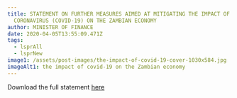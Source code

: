```yaml
---
title: STATEMENT ON FURTHER MEASURES AIMED AT MITIGATING THE IMPACT OF THE
  CORONAVIRUS (COVID-19) ON THE ZAMBIAN ECONOMY
author: MINISTER OF FINANCE
date: 2020-04-05T13:55:09.471Z
tags:
  - lsprAll
  - lsprNew
image1: /assets/post-images/the-impact-of-covid-19-cover-1030x584.jpg
imageAlt1: the impact of covid-19 on the Zambian economy
---
```

Download the full statement [here](\assets\documents\statements\MOF-Statement-April-2020.pdf)